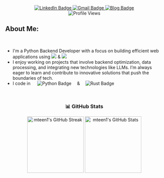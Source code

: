 <div align="center">
  <div id="badges">
    <a href="https://www.linkedin.com/in/matin-moharami/">
      <img src="https://img.shields.io/badge/LinkedIn-blue?style=for-the-badge&logo=linkedin&logoColor=white" alt="LinkedIn Badge"/>
    </a>
    <a href="mailto:m.moharami@iau.ir">
      <img src="https://img.shields.io/badge/Email-Contact?style=for-the-badge&logo=gmail&logoColor=white" alt="Gmail Badge"/>
    </a>
<!--     <a href="https://t.me/mteen1">
      <img src="https://img.shields.io/badge/Telegram-blue?style=for-the-badge&logo=telegram&logoColor=white" alt="Telegram Badge"/>
    </a> -->
        <a href="https://mteen.ir">
      <img src="https://img.shields.io/badge/Blog-grey?style=for-the-badge&logo=blogger&logoColor=red" alt="Blog Badge"/>
    </a>
  </div>
  <img src="https://komarev.com/ghpvc/?username=mteen1&style=for-the-badge&color=blueviolet" alt="Profile Views"/>
  
</div>

<h2> About Me:</h2>
<br>

  - I'm a Python Backend Developer with a focus on building efficient web applications using <img src="https://img.shields.io/badge/Django-%23092E20"> & <img src="https://img.shields.io/badge/FastAPI-005571"> 
  - I enjoy working on projects that involve backend optimization, data processing, and integrating new technologies like LLMs. I’m always eager to learn and contribute to innovative solutions that push the boundaries of tech.
  -  I code in &emsp; <img src="https://img.shields.io/badge/Python-3776AB?style=for-the-badge&logo=python&logoColor=yellow" alt="Python Badge"/> &emsp;& &emsp;<img src="https://img.shields.io/badge/Rust-000000?style=for-the-badge&logo=rust&logoColor=red" alt="Rust Badge"/>
  
<br>
<div align="center">
  <h3>📊 GitHub Stats</h3>
  <p>
    <img src="https://github-readme-streak-stats.herokuapp.com/?user=mteen1&theme=dark&hide_border=false" alt="mteen1's GitHub Streak" height="180">
    <img src="https://github-profile-summary-cards.vercel.app/api/cards/profile-details?username=mteen1&theme=github_dark" alt="mteen1's GitHub Stats" height="180">
  </p>
</div>
